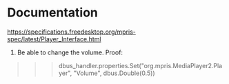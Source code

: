 # Documentation
https://specifications.freedesktop.org/mpris-spec/latest/Player_Interface.html

1. Be able to change the volume. Proof:
>>> dbus_handler.properties.Set("org.mpris.MediaPlayer2.Player", "Volume", dbus.Double(0.5))